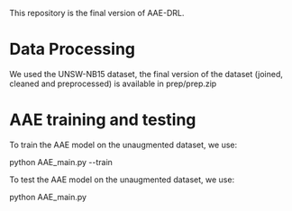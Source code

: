 This repository is the final version of AAE-DRL.

# Data Processing
We used the UNSW-NB15 dataset, the final version of the dataset (joined, cleaned and preprocessed) is available in prep/prep.zip

# AAE training and testing
To train the AAE model on the unaugmented dataset, we use:

python AAE_main.py --train

To test the AAE model on the unaugmented dataset, we use:

python AAE_main.py
